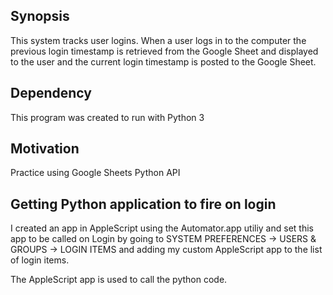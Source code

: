 ## Synopsis

This system tracks user logins. When a user logs in to the computer the previous login timestamp is retrieved from the 
Google Sheet and displayed to the user and the current login timestamp is posted to the Google Sheet.

## Dependency

This program was created to run with Python 3

## Motivation

Practice using Google Sheets Python API

## Getting Python application to fire on login

I created an app in AppleScript using the Automator.app utiliy and set this app to be called on Login by going to 
SYSTEM PREFERENCES -> USERS & GROUPS -> LOGIN ITEMS and adding my custom AppleScript app to the list of login items.

The AppleScript app is used to call the python code.

